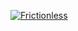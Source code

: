 [![Frictionless](https://github.com/gabrielbdornas/indicadores-seplag/actions/workflows/frictionless.yaml/badge.svg)](https://repository.frictionlessdata.io/report?user=gabrielbdornas&repo=indicadores-seplag&flow=frictionless)
